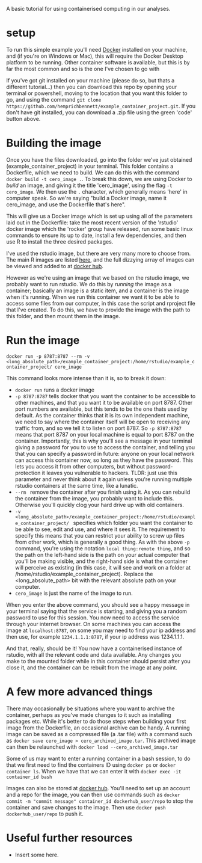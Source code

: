 A basic tutorial for using containerised computing in our analyses.

# setup

To run this simple example you'll need [Docker](https://docs.docker.com/get-docker/) installed on your machine, and (if you're on Windows or Mac), this will require the Docker Desktop platform to be running. Other container software is available, but this is by far the most common and so is the one I've chosen to go with

If you've got git installed on your machine (please do so, but thats a different tutorial...) then you can download this repo by opening your terminal or powershell, moving to the location that you want this folder to go, and using the command `git clone https://github.com/hemprichbennett/example_container_project.git`. If you don't have git installed, you can download a .zip file using the green 'code' button above.

# Building the image

Once you have the files downloaded, go into the folder we've just obtained (example_container_project) in your terminal. This folder contains a Dockerfile, which we need to build. We can do this with the command `docker build -t cero_image .`. To break this down, we are using Docker to *build* an image, and giving it the title 'cero_image', using the flag `-t cero_image`. We then use the `.` character, which generally means 'here' in computer speak. So we're saying "build a Docker image, name it cero_image, and use the Dockerfile that's here".

This will give us a Docker image which is set up using all of the parameters laid out in the Dockerfile: take the most recent version of the 'rstudio' docker image which the 'rocker' group have released, run some basic linux commands to ensure its up to date, install a few dependencies, and then use R to install the three desired packages.

I've used the rstudio image, but there are very many more to choose from. The main R images are listed [here](https://www.rocker-project.org/images/), and the full dizzying array of images can be viewed and added to at [docker hub](https://hub.docker.com).

However as we're using an image that we based on the rstudio image, we probably want to run rstudio. We do this by *running* the image as a container; basically an image is a static item, and a container is the image when it's running. When we run this container we want it to be able to access some files from our computer, in this case the script and rproject file that I've created. To do this, we have to provide the image with the path to this folder, and then mount them in the image.

# Run the image

`docker run -p 8787:8787 --rm -v <long_absolute_path>/example_container_project:/home/rstudio/example_container_project/ cero_image`

This command looks more intense than it is, so to break it down:
- `docker run` runs a docker image
- `-p 8787:8787` tells docker that you want the container to be accessible to other machines, and that you want it to be available on port 8787. Other port numbers are available, but this tends to be the one thats used by default. As the container thinks that it is its own independent machine, we need to say where the container itself will be open to receiving any traffic from, and so we tell it to listen on port 8787. So `-p 8787:8787` means that port 8787 on your local machine is equal to port 8787 on the container. Importantly, this is why you'll see a message in your terminal giving a password for you to use to access the container, and telling you that you can specify a password in future: anyone on your local network can access this container now, so long as they have the password. This lets you access it from other computers, but without password-protection it leaves you vulnerable to hackers. TLDR: just use this parameter and never think about it again unless you're running multiple rstudio containers at the same time, like a lunatic.
- `--rm ` remove the container after you finish using it. As you can rebuild the container from the image, you probably want to include this. Otherwise you'll quickly clog your hard drive up with old containers.
- `-v <long_absolute_path>/example_container_project:/home/rstudio/example_container_project/ `
specifies which folder you want the container to be able to see, edit and use, and where it sees it. The requirement to specify this means that you can restrict your ability to screw up files from other work, which is generally a good thing. As with the above `-p` command, you're using the notation `local thing:remote thing`, and so the path on the left-hand side is the path on your actual computer that you'll be making visible, and the right-hand side is what the container will perceive as existing (in this case, it will see and work on a folder at /home/rstudio/example_container_project). Replace the <long_absolute_path> bit with the relevant absolute path on your computer.
- `cero_image` is just the name of the image to run.


When you enter the above command, you should see a happy message in your terminal saying that the service is starting, and giving you a random password to use for this session. You now need to access the service through your internet browser. On some machines you can access the image at `localhost:8787`, on some you may need to find your ip address and then use, for example `1234.1.1.1:8787`, if your ip address was 1234.1.1.1.


And that, really, should be it! You now have a containerised instance of rstudio, with all the relevant code and data available. Any changes you make to the mounted folder while in this container should persist after you close it, and the container can be rebuilt from the image at any point.

# A few more advanced things

There may occasionally be situations where you want to archive the container, perhaps as you've made changes to it such as installing packages etc. While it's better to do those steps when building your first image from the Dockerfile, an occasional archive can be handy. A running image can be saved as a compressed file (a .tar file) with a command such as `docker save cero_image > cero_archived_image.tar`. This archived image can then be relaunched with `docker load --cero_archived_image.tar`

Some of us may want to enter a running container in a bash session, to do that we first need to find the containers ID using `docker ps` or `docker container ls`. When we have that we can enter it with `docker exec -it container_id bash`

Images can also be stored at [docker hub](https://hub.docker.com). You'll need to set up an account and a repo for the image, you can then use commands such as `docker commit -m "commit message" container_id dockerhub_user/repo` to stop the container and save changes to the image. Then use `docker push dockerhub_user/repo` to push it.



# Useful further resources
- Insert some here.